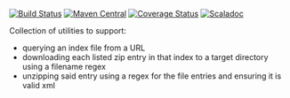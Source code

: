 [![Build Status](https://travis-ci.org/aaronp/migration.svg?branch=master)](https://travis-ci.org/aaronp/migration)
[![Maven Central](https://maven-badges.herokuapp.com/maven-central/com.github.aaronp/migration_2.13/badge.png)](https://maven-badges.herokuapp.com/maven-central/com.github.aaronp/migration_2.13)
[![Coverage Status](https://coveralls.io/repos/github/aaronp/migration/badge.svg?branch=master)](https://coveralls.io/github/aaronp/migration?branch=master)
[![Scaladoc](https://javadoc-badge.appspot.com/com.github.aaronp/migration_2.13.svg?label=scaladoc)](https://javadoc-badge.appspot.com/com.github.aaronp/migration_2.13)

Collection of utilities to support:
 * querying an index file from a URL
 * downloading each listed zip entry in that index to a target directory using a filename regex
 * unzipping said entry using a regex for the file entries and ensuring it is valid xml